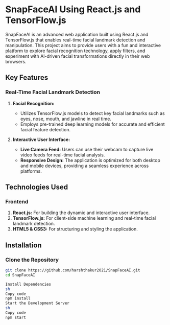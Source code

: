 # SnapFaceAI Using React.js and TensorFlow.js

SnapFaceAI is an advanced web application built using React.js and TensorFlow.js that enables real-time facial landmark detection and manipulation. This project aims to provide users with a fun and interactive platform to explore facial recognition technology, apply filters, and experiment with AI-driven facial transformations directly in their web browsers.

## Key Features

### Real-Time Facial Landmark Detection

1. **Facial Recognition:**
   - Utilizes TensorFlow.js models to detect key facial landmarks such as eyes, nose, mouth, and jawline in real time.
   - Employs pre-trained deep learning models for accurate and efficient facial feature detection.

2. **Interactive User Interface:**
   - **Live Camera Feed:** Users can use their webcam to capture live video feeds for real-time facial analysis.
   - **Responsive Design:** The application is optimized for both desktop and mobile devices, providing a seamless experience across platforms.

## Technologies Used

### Frontend

1. **React.js:** For building the dynamic and interactive user interface.
2. **TensorFlow.js:** For client-side machine learning and real-time facial landmark detection.
3. **HTML5 & CSS3:** For structuring and styling the application.

## Installation

### Clone the Repository

```sh
git clone https://github.com/harshthakur2021/SnapFaceAI.git
cd SnapFaceAI

Install Dependencies
sh
Copy code
npm install
Start the Development Server
sh
Copy code
npm start
